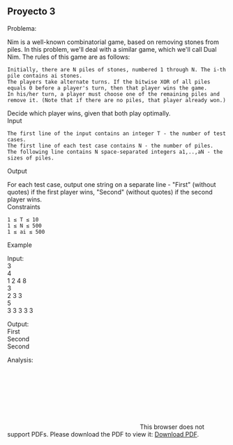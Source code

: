 Proyecto 3
-------------------------------------------------------------------------------------------------------------------

Problema:  
  
Nim is a well-known combinatorial game, based on removing stones from piles. In this problem, we'll deal with a similar game, which we'll call Dual Nim. The rules of this game are as follows:  
  
    Initially, there are N piles of stones, numbered 1 through N. The i-th pile contains ai stones.
    The players take alternate turns. If the bitwise XOR of all piles equals 0 before a player's turn, then that player wins the game.
    In his/her turn, a player must choose one of the remaining piles and remove it. (Note that if there are no piles, that player already won.)
  
Decide which player wins, given that both play optimally.  
Input  
  
    The first line of the input contains an integer T - the number of test cases.
    The first line of each test case contains N - the number of piles.
    The following line contains N space-separated integers a1,..,aN - the sizes of piles.
  
Output  
  
For each test case, output one string on a separate line - "First" (without quotes) if the first player wins, "Second" (without quotes) if the second player wins.  
Constraints  
  
    1 ≤ T ≤ 10
    1 ≤ N ≤ 500
    1 ≤ ai ≤ 500
  
Example  
  
Input:  
3  
4  
1 2 4 8  
3  
2 3 3  
5  
3 3 3 3 3  
  
Output:  
First  
Second  
Second  
  
Analysis:   
<object data="https://github.com/HumbertoM10/pavanzada-2018/raw/master/Proyectos/Proyecto3/Readme%20(PDF).pdf" type="application/pdf" width="700px" height="700px">
    <embed src="https://github.com/HumbertoM10/pavanzada-2018/raw/master/Proyectos/Proyecto3/Readme%20(PDF).pdf">
        This browser does not support PDFs. Please download the PDF to view it: <a href="https://github.com/HumbertoM10/pavanzada-2018/raw/master/Proyectos/Proyecto3/Readme%20(PDF).pdf">Download PDF</a>.</p>
    </embed>
</object>
